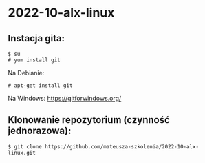 # 2022-10-alx-linux

## Instacja gita:

```shell
$ su
# yum install git
```

Na Debianie:
```shell
# apt-get install git
```

Na Windows: <https://gitforwindows.org/>

## Klonowanie repozytorium (czynność jednorazowa):

```shell
$ git clone https://github.com/mateusza-szkolenia/2022-10-alx-linux.git
```

